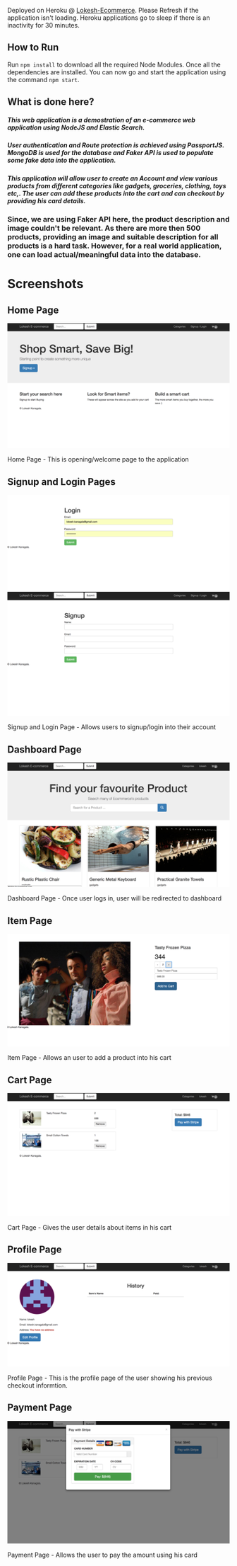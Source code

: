 Deployed on Heroku @ [Lokesh-Ecommerce](https://lokesh-ecommerce.herokuapp.com/).  Please Refresh if the application isn't loading. Heroku applications go to sleep if there is an inactivity for 30 minutes.

## How to Run

Run `npm install` to download all the required Node Modules. Once all the dependencies are installed. You can now go and start the application using the command `npm start`.


## What is done here?

##### This web application is a demostration of an e-commerce web application using NodeJS and Elastic Search.  

##### User authentication and Route protection is achieved using PassportJS. MongoDB is used for the database and Faker API is used to populate some fake data into the application.

##### This application will allow user to create an Account and view various products from different categories like gadgets, groceries, clothing, toys etc,. The user can add these products into the cart and can checkout by providing his card details. 

### Since, we are using Faker API here, the product description and image couldn't be relevant. As there are more then 500 products, providing an image and suitable description for all products is a hard task. However, for a real world application, one can load actual/meaningful data into the database.

# Screenshots

## Home Page
![alt text](screenshots/home.png "Home Page -  This is opening/welcome page to the application")

Home Page -  This is opening/welcome page to the application


## Signup and Login Pages
![alt text](screenshots/login.png "Allows users to login into their account")
![alt text](screenshots/signup.png "Allows users to signup into their account")

Signup and Login Page - Allows users to signup/login into their account


## Dashboard Page 
![alt text](screenshots/dashboard.png "Dashboard Page - Once user logs in, user will be redirected to dashboard")

Dashboard Page - Once user logs in, user will be redirected to dashboard

## Item Page 
![alt text](screenshots/item.png "Item Page - Allows an user to add a product into his cart")

Item Page - Allows an user to add a product into his cart


## Cart Page
![alt text](screenshots/cart.png "Cart Page - Gives the user details about items in his cart")

Cart Page - Gives the user details about items in his cart

## Profile Page
![alt text](screenshots/profile.png "Profile Page - This is the profile page of the user showing his previous checkout informtion")

Profile Page - This is the profile page of the user showing his previous checkout informtion.


## Payment Page
![alt text](screenshots/payment.png "Payment Page - Allows the user to pay the amount using his card")

Payment Page - Allows the user to pay the amount using his card
